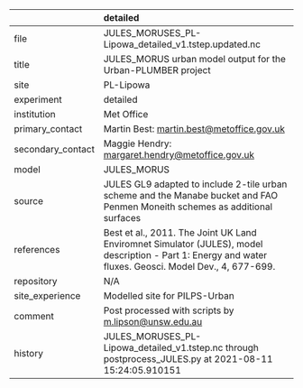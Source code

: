 |                   | detailed                                                                                                                                                |
|:------------------|:--------------------------------------------------------------------------------------------------------------------------------------------------------|
| file              | JULES_MORUSES_PL-Lipowa_detailed_v1.tstep.updated.nc                                                                                                    |
| title             | JULES_MORUS urban model output for the Urban-PLUMBER project                                                                                            |
| site              | PL-Lipowa                                                                                                                                               |
| experiment        | detailed                                                                                                                                                |
| institution       | Met Office                                                                                                                                              |
| primary_contact   | Martin Best: martin.best@metoffice.gov.uk                                                                                                               |
| secondary_contact | Maggie Hendry: margaret.hendry@metoffice.gov.uk                                                                                                         |
| model             | JULES_MORUS                                                                                                                                             |
| source            | JULES GL9 adapted to include 2-tile urban scheme and the Manabe bucket and FAO Penmen Moneith schemes as additional surfaces                            |
| references        | Best et al., 2011. The Joint UK Land Enviromnet Simulator (JULES), model description - Part 1: Energy and water fluxes. Geosci. Model Dev., 4, 677-699. |
| repository        | N/A                                                                                                                                                     |
| site_experience   | Modelled site for PILPS-Urban                                                                                                                           |
| comment           | Post processed with scripts by m.lipson@unsw.edu.au                                                                                                     |
| history           | JULES_MORUSES_PL-Lipowa_detailed_v1.tstep.nc through postprocess_JULES.py at 2021-08-11 15:24:05.910151                                                 |
